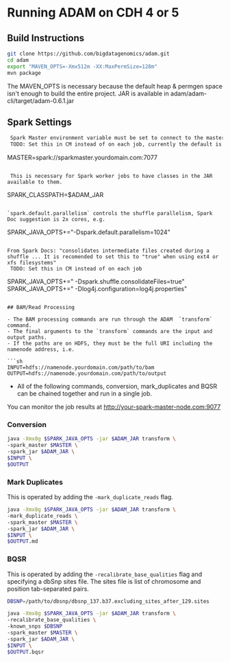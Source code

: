 # Running ADAM on CDH 4 or 5

## Build Instructions

```sh
git clone https://github.com/bigdatagenomics/adam.git
cd adam
export "MAVEN_OPTS=-Xmx512m -XX:MaxPermSize=128m"
mvn package
```
The MAVEN_OPTS is necessary because the default heap & permgen space isn't enough to build the entire project.
JAR is available in adam/adam-cli/target/adam-0.6.1.jar

## Spark Settings
```sh
 Spark Master environment variable must be set to connect to the master node, this defaults to local otherwise
 TODO: Set this in CM instead of on each job, currently the default is the shortname which does not work

```
MASTER=spark://sparkmaster.yourdomain.com:7077 
```

 This is necessary for Spark worker jobs to have classes in the JAR available to them.

```
SPARK_CLASSPATH=$ADAM_JAR
```

`spark.default.parallelism` controls the shuffle parallelism, Spark Doc suggestion is 2x cores, e.g.

```
SPARK_JAVA_OPTS+="-Dspark.default.parallelism=1024"
```

From Spark Docs: "consolidates intermediate files created during a shuffle ... It is recomended to set this to "true" when using ext4 or xfs filesystems"
 TODO: Set this in CM instead of on each job

```
SPARK_JAVA_OPTS+=" -Dspark.shuffle.consolidateFiles=true" 
SPARK_JAVA_OPTS+=" -Dlog4j.configuration=log4j.properties"
```

## BAM/Read Processing

- The BAM processing commands are run through the ADAM  `transform` command.
- The final arguments to the `transform` commands are the input and output paths.  
- If the paths are on HDFS, they must be the full URI including the namenode address, i.e.  

```sh
INPUT=hdfs://namenode.yourdomain.com/path/to/bam
OUTPUT=hdfs://namenode.yourdomain.com/path/to/output
```

- All of the following commands, conversion, mark_duplicates and BQSR can be chained together and run in a single job.

You can monitor the job results at http://your-spark-master-node.com:9077

### Conversion

```sh
java -Xmx8g $SPARK_JAVA_OPTS -jar $ADAM_JAR transform \
-spark_master $MASTER \
-spark_jar $ADAM_JAR \
$INPUT \
$OUTPUT
```
### Mark Duplicates

This is operated by adding the `-mark_duplicate_reads` flag.

```sh
java -Xmx8g $SPARK_JAVA_OPTS -jar $ADAM_JAR transform \
-mark_duplicate_reads \
-spark_master $MASTER \
-spark_jar $ADAM_JAR \
$INPUT \
$OUTPUT.md

```
### BQSR

This is operated by adding the `-recalibrate_base_qualities` flag and specifying a dbSnp sites file.  The sites file is list of chromosome and position tab-separated pairs.

```sh
DBSNP=/path/to/dbsnp/dbsnp_137.b37.excluding_sites_after_129.sites

java -Xmx8g $SPARK_JAVA_OPTS -jar $ADAM_JAR transform \
-recalibrate_base_qualities \
-known_snps $DBSNP
-spark_master $MASTER \
-spark_jar $ADAM_JAR \
$INPUT \
$OUTPUT.bqsr
```

